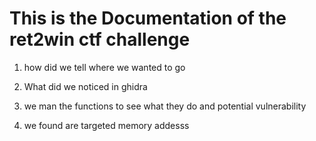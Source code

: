# This is the Documentation of the ret2win ctf challenge


1. how did we tell where we wanted to go

2. What did we noticed in ghidra

3. we man the functions to see what they do and potential vulnerability

4. we found are targeted memory addesss 

